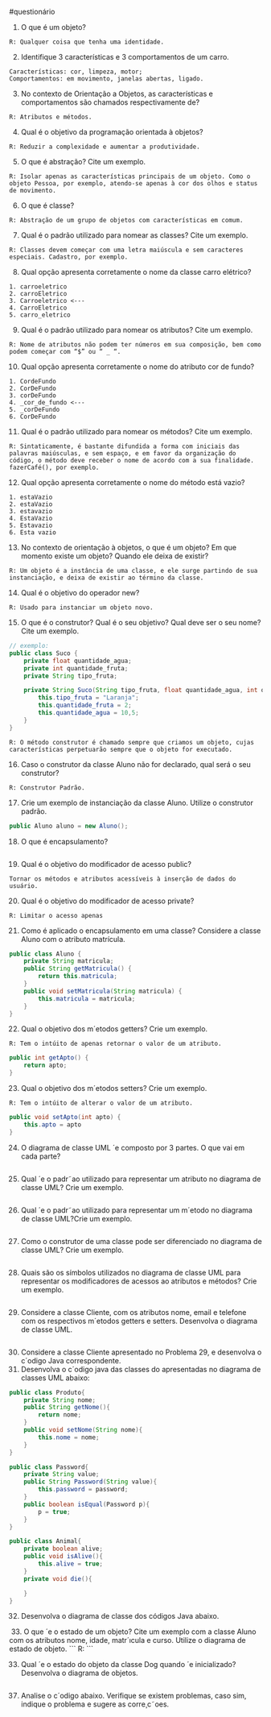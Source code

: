 #questionário
1. O que é um objeto?
```
R: Qualquer coisa que tenha uma identidade.
```

2. Identifique 3 características e 3 comportamentos de um carro. 
```
Características: cor, limpeza, motor;
Comportamentos: em movimento, janelas abertas, ligado.
```

3. No contexto de Orientação a Objetos, as características e comportamentos são chamados respectivamente de?
```
R: Atributos e métodos.
```

4. Qual é o objetivo da programação orientada à objetos? 
```
R: Reduzir a complexidade e aumentar a produtividade.
```

5. O que é abstração? Cite um exemplo.
```
R: Isolar apenas as características principais de um objeto. Como o objeto Pessoa, por exemplo, atendo-se apenas à cor dos olhos e status de movimento.
```

6. O que é classe?
```
R: Abstração de um grupo de objetos com características em comum.
```

7. Qual é o padrão utilizado para nomear as classes? Cite um exemplo. 
```
R: Classes devem começar com uma letra maiúscula e sem caracteres especiais. Cadastro, por exemplo.
```

8. Qual opção apresenta corretamente o nome da classe carro elétrico?
```
1. carroeletrico
2. carroEletrico 
3. Carroeletrico <---
4. CarroEletrico 
5. carro_eletrico
```

9. Qual é o padrão utilizado para nomear os atributos? Cite um exemplo. 
```
R: Nome de atributos não podem ter números em sua composição, bem como podem começar com “$” ou “ _ “.
```

10. Qual opção apresenta corretamente o nome do atributo cor de fundo? 
```
1. CordeFundo
2. CorDeFundo
3. corDeFundo 
4. _cor_de_fundo <---
5. _corDeFundo 
6. CorDeFundo
```

11. Qual é o padrão utilizado para nomear os métodos? Cite um exemplo.
```
R: Sintaticamente, é bastante difundida a forma com iniciais das palavras maiúsculas, e sem espaço, e em favor da organização do código, o método deve receber o nome de acordo com a sua finalidade. fazerCafé(), por exemplo.
```

12. Qual opção apresenta corretamente o nome do método está vazio? 
```
1. estaVazio 
2. estaVazio 
3. estavazio 
4. EstaVazio 
5. Estavazio 
6. Esta vazio
```

13. No contexto de orientação à objetos, o que é um objeto? Em que momento existe um objeto? Quando ele deixa de existir?
```
R: Um objeto é a instância de uma classe, e ele surge partindo de sua instanciação, e deixa de existir ao término da classe.
```

14. Qual é o objetivo do operador new?
```
R: Usado para instanciar um objeto novo. 
```

15. O que é o construtor? Qual é o seu objetivo? Qual deve ser o seu nome? Cite um exemplo.
```java
// exemplo:
public class Suco {
    private float quantidade_agua;
    private int quantidade_fruta;
    private String tipo_fruta;

    private String Suco(String tipo_fruta, float quantidade_agua, int quantidade_fruta) {
        this.tipo_fruta = "Laranja";
        this.quantidade_fruta = 2;
        this.quantidade_agua = 10,5;
    }
}
```
```
R: O método construtor é chamado sempre que criamos um objeto, cujas características perpetuarão sempre que o objeto for executado.
```

16. Caso o construtor da classe Aluno não for declarado, qual será o seu construtor? 
```
R: Construtor Padrão.
```

17. Crie um exemplo de instanciação da classe Aluno. Utilize o construtor padrão.
```java
public Aluno aluno = new Aluno();
```

18. O que é encapsulamento?
```

```

19. Qual é o objetivo do modificador de acesso public? 
```
Tornar os métodos e atributos acessíveis à inserção de dados do usuário. 
```

20. Qual é o objetivo do modificador de acesso private? 
```
R: Limitar o acesso apenas 
```

21. Como é aplicado o encapsulamento em uma classe? Considere a classe Aluno com o atributo matrícula.
```java
public class Aluno {
    private String matricula;
    public String getMatricula() {
        return this.matricula;
    }
    public void setMatricula(String matricula) {
        this.matricula = matricula;
    }
}
```

22. Qual o objetivo dos m´etodos getters? Crie um exemplo. 
```
R: Tem o intúito de apenas retornar o valor de um atributo.
```
```java
public int getApto() {
    return apto;
}
```

23. Qual o objetivo dos m´etodos setters? Crie um exemplo.
```
R: Tem o intúito de alterar o valor de um atributo.
```
```java
public void setApto(int apto) {
    this.apto = apto
}
```

24. O diagrama de classe UML ´e composto por 3 partes. O que vai em cada parte? 
```
```

25. Qual ´e o padr˜ao utilizado para representar um atributo no diagrama de classe UML? Crie um exemplo.
```
```

26. Qual ´e o padr˜ao utilizado para representar um m´etodo no diagrama de classe UML?Crie um exemplo.
```
```

27. Como o construtor de uma classe pode ser diferenciado no diagrama de classe UML? Crie um exemplo.
```
```

28. Quais são os símbolos utilizados no diagrama de classe UML para representar os modificadores de acessos ao atributos e métodos? Crie um exemplo.
```
```

29. Considere a classe Cliente, com os atributos nome, email e telefone com os respectivos m´etodos getters e setters. Desenvolva o diagrama de classe UML.
```
```

30. Considere a classe Cliente apresentado no Problema 29, e desenvolva o c´odigo Java correspondente.
31. Desenvolva o c´odigo java das classes do apresentadas no diagrama de classes UML abaixo:
```java
public class Produto{
    private String nome;
    public String getNome(){
        return nome;
    }
    public void setNome(String nome){
        this.nome = nome;
    }
}

public class Password{
    private String value;
    public String Password(String value){
        this.password = password;
    }
    public boolean isEqual(Password p){
        p = true;
    }
}

public class Animal{
    private boolean alive;
    public void isAlive(){
        this.alive = true;
    }
    private void die(){

    }
}
```

32. Desenvolva o diagrama de classe dos códigos Java abaixo.
<img> 
33. O que ´e o estado de um objeto? Cite um exemplo com a classe Aluno com
os atributos nome, idade, matr´ıcula e curso. Utilize o diagrama de estado de
objeto.
```
R: 
```

33. Qual ´e o estado do objeto da classe Dog quando ´e inicializado? Desenvolva o
diagrama de objetos.
```

```

37. Analise o c´odigo abaixo. Verifique se existem problemas, caso sim, indique o
problema e sugere as corre¸c˜oes.
```

```
